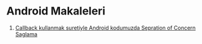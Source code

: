 # Android Makaleleri

1. [Callback kullanmak suretiyle Android kodumuzda Sepration of Concern Saglama](android-callback-ile-separation-of-concerns.md)
